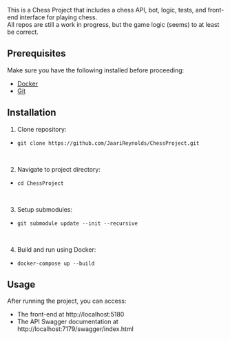 This is a Chess Project that includes a chess API, bot, logic, tests, and front-end interface for playing chess. <br>
All repos are still a work in progress, but the game logic (seems) to at least be correct.

## Prerequisites
Make sure you have the following installed before proceeding:
* [Docker](https://www.docker.com/)
* [Git](https://git-scm.com/)

## Installation
1. Clone repository: 
* `git clone https://github.com/JaariReynolds/ChessProject.git`
<br>
  
2. Navigate to project directory:
* `cd ChessProject`
<br>

3. Setup submodules:
* `git submodule update --init --recursive`
<br>

4. Build and run using Docker: 
* `docker-compose up --build`

## Usage
After running the project, you can access:
* The front-end at http://localhost:5180 
* The API Swagger documentation at http://localhost:7179/swagger/index.html

